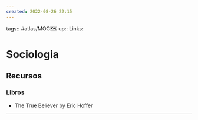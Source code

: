 ```yaml
---
created: 2022-08-26 22:15
---
```

tags:: #atlas/MOC🗺 
up::
Links: 
# Sociologia
## Recursos
### Libros
- The True Believer by Eric Hoffer
___
